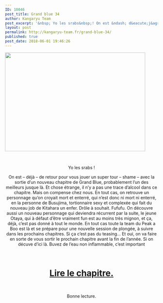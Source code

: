 ```yaml
---
ID: 10046
post_title: Grand blue 34
author: Kangaryu Team
post_excerpt: '&nbsp; Yo les srabs&nbsp;! On est &ndash; d&eacute;j&agrave; &ndash; de retour pour vous jouer un super tour &ndash; shame &ndash; avec la sortie d&rsquo;un nouveau chapitre de Grand Blue, probablement l&rsquo;un des meilleurs jusque l&agrave;. Et chose &eacute;trange, il n&rsquo;y...'
layout: post
permalink: http://kangaryu-team.fr/grand-blue-34/
published: true
post_date: 2018-06-01 19:46:26
---
```

<p><a href="http://kangaryu-team.fr/wp-content/uploads/2017/10/Sans-titre-1.jpg"><img class="wp-image-4324 aligncenter" src="http://kangaryu-team.fr/wp-content/uploads/2017/10/Sans-titre-1-300x211.jpg" alt="" width="462" height="325" srcset="http://kangaryu-team.fr/wp-content/uploads/2017/10/Sans-titre-1-300x211.jpg 300w, http://kangaryu-team.fr/wp-content/uploads/2017/10/Sans-titre-1-600x421.jpg 600w, http://kangaryu-team.fr/wp-content/uploads/2017/10/Sans-titre-1-768x539.jpg 768w, http://kangaryu-team.fr/wp-content/uploads/2017/10/Sans-titre-1-1024x719.jpg 1024w, http://kangaryu-team.fr/wp-content/uploads/2017/10/Sans-titre-1-168x117.jpg 168w, http://kangaryu-team.fr/wp-content/uploads/2017/10/Sans-titre-1-180x126.jpg 180w, http://kangaryu-team.fr/wp-content/uploads/2017/10/Sans-titre-1-360x253.jpg 360w, http://kangaryu-team.fr/wp-content/uploads/2017/10/Sans-titre-1-790x555.jpg 790w, http://kangaryu-team.fr/wp-content/uploads/2017/10/Sans-titre-1-1095x769.jpg 1095w, http://kangaryu-team.fr/wp-content/uploads/2017/10/Sans-titre-1.jpg 1128w" sizes="(max-width: 462px) 100vw, 462px" /></a></p>
<p style="text-align: center;">
<p>&nbsp;</p>
<p style="text-align: center;">Yo les srabs !</p>
<p style="text-align: center;">
<p style="text-align: center;">On est – déjà – de retour pour vous jouer un super tour &#8211; shame &#8211; avec la sortie d&rsquo;un nouveau chapitre de Grand Blue, probablement l&rsquo;un des meilleurs jusque là. Et chose étrange, il n&rsquo;y a pas une trace d&rsquo;alcool dans ce chapitre. Mais on compense chez nous. En tout cas, on retrouve un personnage qu&rsquo;on croyait mort et enterré, qui n&rsquo;est donc ni mort ni enterré, en la personne de Busujima, tortionnaire sexy et complexée qui fait du nouveau job de Kitahara un enfer. Drôle à souhait. Fufufu. On découvre aussi un nouveau personnage qui deviendra récurrent par la suite, le jeune Otaya, qui à défaut d&rsquo;être vraiment fun est au moins très mignon, et ça, déjà, c&rsquo;est pas donné à tout le monde. En tout cas toute la team du Peak a Boo est là et se prépare pour une nouvelle session de plongée, à suivre dans les prochains chapitres. Si ça c&rsquo;est pas du teasing&#8230; Et oui, on va faire en sorte de vous sortir le prochain chapitre avant la fin de l&rsquo;année. Si on décuve d&rsquo;ici là. Buvez de l&rsquo;eau non inflammable, c&rsquo;est important</p>
<p>&nbsp;</p>
<p style="text-align: center;">
<h1 style="text-align: center;">
<a href="http://kangaryu-team.fr/reader/read/grand-blue/fr/9/34/page/1"  rel="noopener">Lire le chapitre.</a></h1>
<p>&nbsp;</p>
<p style="text-align: center;">
<p style="text-align: center;">Bonne lecture.</p>